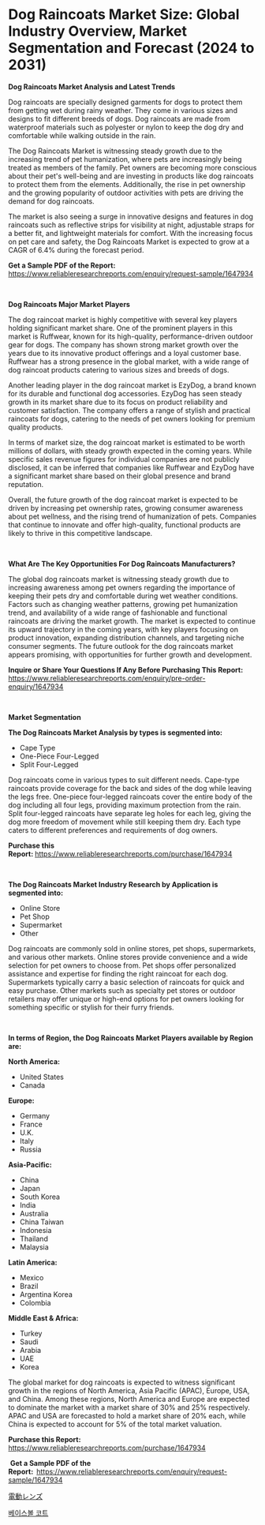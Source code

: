 <p><h1>Dog Raincoats Market Size: Global Industry Overview, Market Segmentation and Forecast (2024 to 2031)</h1></p><p><strong>Dog Raincoats Market Analysis and Latest Trends</strong></p>
<p><p>Dog raincoats are specially designed garments for dogs to protect them from getting wet during rainy weather. They come in various sizes and designs to fit different breeds of dogs. Dog raincoats are made from waterproof materials such as polyester or nylon to keep the dog dry and comfortable while walking outside in the rain.</p><p>The Dog Raincoats Market is witnessing steady growth due to the increasing trend of pet humanization, where pets are increasingly being treated as members of the family. Pet owners are becoming more conscious about their pet's well-being and are investing in products like dog raincoats to protect them from the elements. Additionally, the rise in pet ownership and the growing popularity of outdoor activities with pets are driving the demand for dog raincoats.</p><p>The market is also seeing a surge in innovative designs and features in dog raincoats such as reflective strips for visibility at night, adjustable straps for a better fit, and lightweight materials for comfort. With the increasing focus on pet care and safety, the Dog Raincoats Market is expected to grow at a CAGR of 6.4% during the forecast period.</p></p>
<p><strong>Get a Sample PDF of the Report:&nbsp;</strong> <a href="https://www.reliableresearchreports.com/enquiry/request-sample/1647934">https://www.reliableresearchreports.com/enquiry/request-sample/1647934</a></p>
<p>&nbsp;</p>
<p><strong>Dog Raincoats Major Market Players</strong></p>
<p><p>The dog raincoat market is highly competitive with several key players holding significant market share. One of the prominent players in this market is Ruffwear, known for its high-quality, performance-driven outdoor gear for dogs. The company has shown strong market growth over the years due to its innovative product offerings and a loyal customer base. Ruffwear has a strong presence in the global market, with a wide range of dog raincoat products catering to various sizes and breeds of dogs.</p><p>Another leading player in the dog raincoat market is EzyDog, a brand known for its durable and functional dog accessories. EzyDog has seen steady growth in its market share due to its focus on product reliability and customer satisfaction. The company offers a range of stylish and practical raincoats for dogs, catering to the needs of pet owners looking for premium quality products.</p><p>In terms of market size, the dog raincoat market is estimated to be worth millions of dollars, with steady growth expected in the coming years. While specific sales revenue figures for individual companies are not publicly disclosed, it can be inferred that companies like Ruffwear and EzyDog have a significant market share based on their global presence and brand reputation.</p><p>Overall, the future growth of the dog raincoat market is expected to be driven by increasing pet ownership rates, growing consumer awareness about pet wellness, and the rising trend of humanization of pets. Companies that continue to innovate and offer high-quality, functional products are likely to thrive in this competitive landscape.</p></p>
<p>&nbsp;</p>
<p><strong>What Are The Key Opportunities For Dog Raincoats Manufacturers?</strong></p>
<p><p>The global dog raincoats market is witnessing steady growth due to increasing awareness among pet owners regarding the importance of keeping their pets dry and comfortable during wet weather conditions. Factors such as changing weather patterns, growing pet humanization trend, and availability of a wide range of fashionable and functional raincoats are driving the market growth. The market is expected to continue its upward trajectory in the coming years, with key players focusing on product innovation, expanding distribution channels, and targeting niche consumer segments. The future outlook for the dog raincoats market appears promising, with opportunities for further growth and development.</p></p>
<p><strong>Inquire or Share Your Questions If Any Before Purchasing This Report:</strong> <a href="https://www.reliableresearchreports.com/enquiry/pre-order-enquiry/1647934">https://www.reliableresearchreports.com/enquiry/pre-order-enquiry/1647934</a></p>
<p>&nbsp;</p>
<p><strong>Market Segmentation</strong></p>
<p><strong>The Dog Raincoats Market Analysis by types is segmented into:</strong></p>
<p><ul><li>Cape Type</li><li>One-Piece Four-Legged</li><li>Split Four-Legged</li></ul></p>
<p><p>Dog raincoats come in various types to suit different needs. Cape-type raincoats provide coverage for the back and sides of the dog while leaving the legs free. One-piece four-legged raincoats cover the entire body of the dog including all four legs, providing maximum protection from the rain. Split four-legged raincoats have separate leg holes for each leg, giving the dog more freedom of movement while still keeping them dry. Each type caters to different preferences and requirements of dog owners.</p></p>
<p><strong>Purchase this Report:&nbsp;</strong><a href="https://www.reliableresearchreports.com/purchase/1647934">https://www.reliableresearchreports.com/purchase/1647934</a></p>
<p>&nbsp;</p>
<p><strong>The Dog Raincoats Market Industry Research by Application is segmented into:</strong></p>
<p><ul><li>Online Store</li><li>Pet Shop</li><li>Supermarket</li><li>Other</li></ul></p>
<p><p>Dog raincoats are commonly sold in online stores, pet shops, supermarkets, and various other markets. Online stores provide convenience and a wide selection for pet owners to choose from. Pet shops offer personalized assistance and expertise for finding the right raincoat for each dog. Supermarkets typically carry a basic selection of raincoats for quick and easy purchase. Other markets such as specialty pet stores or outdoor retailers may offer unique or high-end options for pet owners looking for something specific or stylish for their furry friends.</p></p>
<p>&nbsp;</p>
<p><strong>In terms of Region, the Dog Raincoats Market Players available by Region are:</strong></p>
<p>
    <p> <strong> North America: </strong>
        <ul>
            <li>United States</li>
            <li>Canada</li>
        </ul>
        </p> 
    <p> <strong> Europe: </strong>
        <ul>
            <li>Germany</li>
            <li>France</li>
            <li>U.K.</li>
            <li>Italy</li>
            <li>Russia</li>
        </ul>
        </p> 
    <p> <strong> Asia-Pacific: </strong>
        <ul>
            <li>China</li>
            <li>Japan</li>
            <li>South Korea</li>
            <li>India</li>
            <li>Australia</li>
            <li>China Taiwan</li>
            <li>Indonesia</li>
            <li>Thailand</li>
            <li>Malaysia</li>
        </ul>
        </p> 
    <p> <strong> Latin America: </strong>
        <ul>
            <li>Mexico</li>
            <li>Brazil</li>
            <li>Argentina Korea</li>
            <li>Colombia</li>
        </ul>
        </p> 
    <p> <strong> Middle East & Africa: </strong>
        <ul>
            <li>Turkey</li>
            <li>Saudi</li>
            <li>Arabia</li>
            <li>UAE</li>
            <li>Korea</li>
        </ul>
    </p>
    </p>
<p><p>The global market for dog raincoats is expected to witness significant growth in the regions of North America, Asia Pacific (APAC), Europe, USA, and China. Among these regions, North America and Europe are expected to dominate the market with a market share of 30% and 25% respectively. APAC and USA are forecasted to hold a market share of 20% each, while China is expected to account for 5% of the total market valuation.</p></p>
<p><strong>Purchase this Report: </strong><a href="https://www.reliableresearchreports.com/purchase/1647934">https://www.reliableresearchreports.com/purchase/1647934</a></p>
<p>&nbsp;<strong>Get a Sample PDF of the Report:&nbsp;&nbsp;</strong><a href="https://www.reliableresearchreports.com/enquiry/request-sample/1647934">https://www.reliableresearchreports.com/enquiry/request-sample/1647934</a></p>
<p><strong></strong></p>
<p><p><a href="https://github.com/qwpelcjko9242629/Market-Research-Report-List-1/blob/main/80935075742.md">電動レンズ</a></p><p><a href="https://medium.com/@dandier2003/%EC%95%BC%EA%B5%AC-%EC%BD%94%ED%8A%B8-%EC%8B%9C%EC%9E%A5%EC%9D%80-%EC%8B%9C%EC%9E%A5-%EC%A0%90%EC%9C%A0%EC%9C%A8-%ED%81%AC%EA%B8%B0-%EB%B0%8F-2031%EB%85%84%EA%B9%8C%EC%A7%80-%EC%98%88%EC%83%81%EB%90%9C-%EC%98%88%EC%B8%A1%EC%97%90-%EC%B4%88%EC%A0%90%EC%9D%84-%EB%A7%9E%EC%B6%A5%EB%8B%88%EB%8B%A4-b8d43fefe0b8">베이스볼 코트</a></p></p>